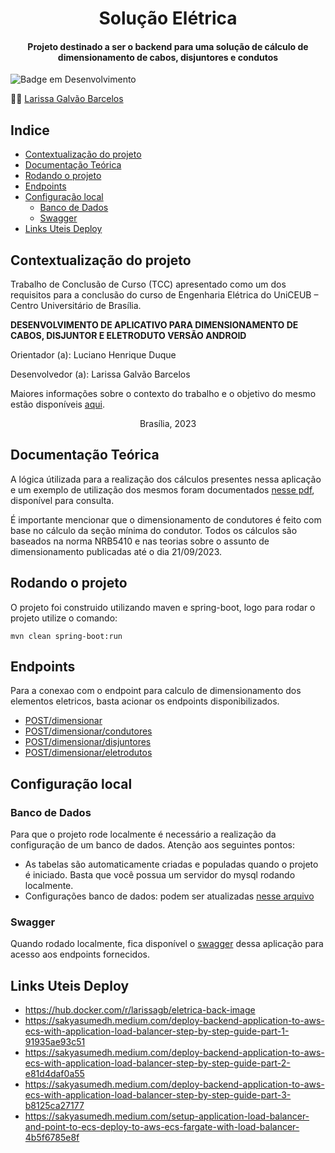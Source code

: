 <h1 align="center"> Solução Elétrica </h1>
<h4 align="center">Projeto destinado a ser o backend para uma solução de cálculo de dimensionamento de cabos, disjuntores e condutos</h4>
<p>
  <img src="http://img.shields.io/static/v1?label=STATUS&message=EM%20DESENVOLVIMENTO&color=GREEN&style=for-the-badge" alt="Badge em Desenvolvimento">
</p>


:woman_technologist:
[Larissa Galvão Barcelos](https://github.com/LarissaGB01)


<h2> Indice </h2>

- [Contextualização do projeto](#contextualização-do-projeto)
- [Documentação Teórica](#documentação-teórica)
- [Rodando o projeto](#rodando-o-projeto)
- [Endpoints](#endpoints)
- [Configuração local](#configuração-local)
  - [Banco de Dados](#banco-de-dados)
  - [Swagger](#swagger)
- [Links Uteis Deploy](#links-uteis-deploy)

## Contextualização do projeto

Trabalho de Conclusão de Curso (TCC) apresentado como um dos requisitos para a conclusão do curso de Engenharia Elétrica do UniCEUB – Centro Universitário de Brasília.

**DESENVOLVIMENTO DE APLICATIVO PARA DIMENSIONAMENTO DE CABOS, DISJUNTOR E ELETRODUTO VERSÃO ANDROID**

Orientador (a): Luciano Henrique Duque

Desenvolvedor (a): Larissa Galvão Barcelos

Maiores informações sobre o contexto do trabalho e o objetivo do mesmo estão disponíveis [aqui](docs/introducaoTCC.md).
<p align="center">Brasília, 2023</p>

## Documentação Teórica

A lógica útilizada para a realização dos cálculos presentes nessa aplicação e um exemplo de utilização dos mesmos foram documentados [nesse pdf](docs/passo_a_passo.pdf), disponível para consulta.

É importante mencionar que o dimensionamento de condutores é feito com base no cálculo da seção mínima do condutor. Todos os cálculos são baseados na norma NRB5410 e nas teorias sobre o assunto de dimensionamento publicadas até o dia 21/09/2023.

## Rodando o projeto

O projeto foi construido utilizando maven e spring-boot, logo para rodar o projeto utilize o comando:
```
mvn clean spring-boot:run
```

## Endpoints

Para a conexao com o endpoint para calculo de dimensionamento dos elementos eletricos, 
basta acionar os endpoints disponibilizados. 

* [POST/dimensionar](docs/endpoints/postDimensionar.md)
* [POST/dimensionar/condutores](docs/endpoints/postDimensionarCondutores.md)
* [POST/dimensionar/disjuntores](docs/endpoints/postDimensionarDisjuntores.md)
* [POST/dimensionar/eletrodutos](docs/endpoints/postDimensionarEletrodutos.md)


## Configuração local

### Banco de Dados
Para que o projeto rode localmente é necessário a realização da configuração de um banco de dados. Atenção aos seguintes pontos:

* As tabelas são automaticamente criadas e populadas quando o projeto é iniciado. Basta que você possua um servidor do mysql rodando localmente.
* Configurações banco de dados: podem ser atualizadas [nesse arquivo](src/main/resources/application.properties)

### Swagger
Quando rodado localmente, fica disponível o [swagger](http://localhost:8080/swagger-ui.html) dessa aplicação para acesso aos endpoints fornecidos.

## Links Uteis Deploy

* https://hub.docker.com/r/larissagb/eletrica-back-image
* https://sakyasumedh.medium.com/deploy-backend-application-to-aws-ecs-with-application-load-balancer-step-by-step-guide-part-1-91935ae93c51
* https://sakyasumedh.medium.com/deploy-backend-application-to-aws-ecs-with-application-load-balancer-step-by-step-guide-part-2-e81d4daf0a55
* https://sakyasumedh.medium.com/deploy-backend-application-to-aws-ecs-with-application-load-balancer-step-by-step-guide-part-3-b8125ca27177
* https://sakyasumedh.medium.com/setup-application-load-balancer-and-point-to-ecs-deploy-to-aws-ecs-fargate-with-load-balancer-4b5f6785e8f

